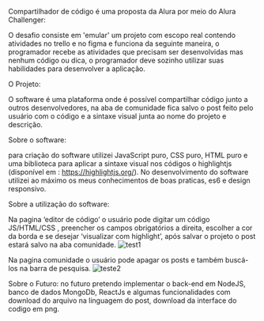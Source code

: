 Compartilhador de código é uma proposta da Alura por meio do Alura Challenger:

O desafio consiste em 'emular' um projeto com escopo real contendo atividades no trello e no figma e funciona da seguinte maneira, o programador recebe as atividades que precisam ser desenvolvidas  mas nenhum código ou dica, o programador deve sozinho utilizar suas habilidades para desenvolver a aplicação.

O Projeto: 

O software é uma plataforma onde é possível compartilhar código junto a outros desenvolvedores, na aba de comunidade fica salvo  o post feito pelo usuário com o código e a sintaxe visual junta ao nome do projeto e descrição.

Sobre o software:

para criação do software  utilizei JavaScript puro, CSS puro, HTML puro e uma biblioteca para aplicar a sintaxe visual nos códigos o highlightjs  (disponível em : https://highlightjs.org/). No desenvolvimento do software utilizei ao máximo os meus conhecimentos de boas praticas, es6 e design responsivo.

Sobre a utilização do software:

Na pagina ‘editor de código’ o usuário pode digitar um código JS/HTML/CSS , preencher os campos obrigatórios a direita, escolher a cor da borda e se desejar ‘visualizar com highlight’, após salvar o projeto o post estará salvo na aba comunidade. 
![test1](https://user-images.githubusercontent.com/72321264/129961390-7b61fc25-6689-456c-8cf0-9e99fb84b8d3.png)

Na pagina comunidade o usuário pode apagar os posts e também buscá-los na barra de pesquisa. 
![teste2](https://user-images.githubusercontent.com/72321264/129961500-e2e64cc1-c3a6-48c2-8188-5c11d1a4f5de.png)

Sobre o Futuro: no futuro pretendo implementar o back-end em NodeJS, banco de dados MongoDb, ReactJs e algumas funcionalidades com download do arquivo na linguagem do post, download da interface do codigo em png.
